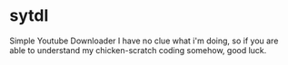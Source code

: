 # sytdl
Simple Youtube Downloader
I have no clue what i'm doing, so if you are able to understand my chicken-scratch coding somehow, good luck.

